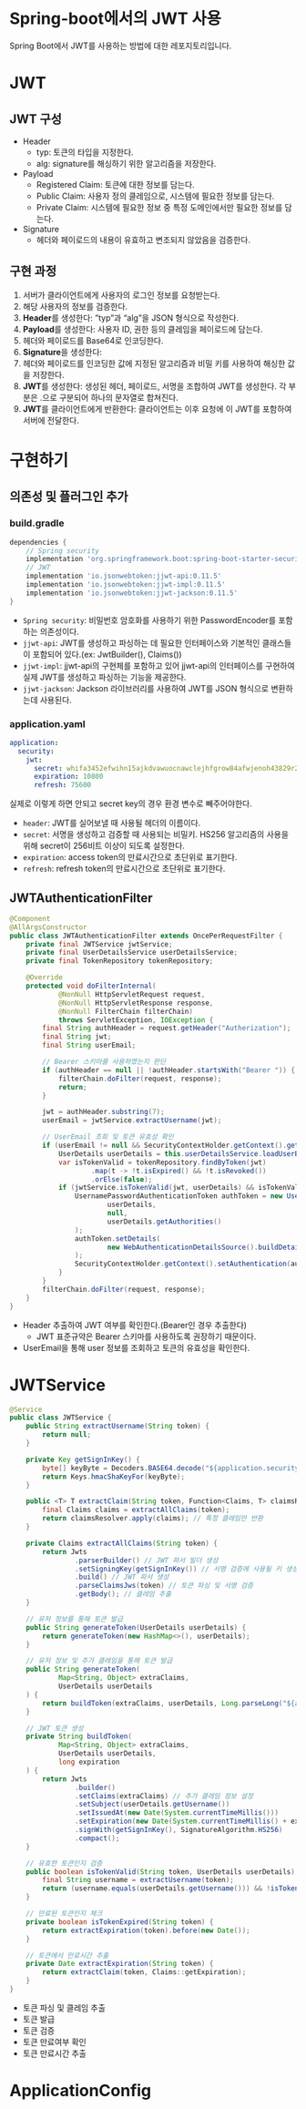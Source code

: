 # Spring-boot에서의 JWT 사용
Spring Boot에서 JWT를 사용하는 방법에 대한 레포지토리입니다.

# JWT

## JWT 구성

- Header
    - typ: 토큰의 타입을 지정한다.
    - alg: signature를 해싱하기 위한 알고리즘을 저장한다.
- Payload
    - Registered Claim: 토큰에 대한 정보를 담는다.
    - Public Claim: 사용자 정의 클레임으로, 시스템에 필요한 정보를 담는다.
    - Private Claim: 시스템에 필요한 정보 중 특정 도메인에서만 필요한 정보를 담는다.
- Signature
    - 헤더와 페이로드의 내용이 유효하고 변조되지 않았음을 검증한다.

## 구현 과정

1. 서버가 클라이언트에게 사용자의 로그인 정보를 요청받는다.
2. 해당 사용자의 정보를 검증한다.
3. **Header**를 생성한다:
”typ”과 “alg”을 JSON 형식으로 작성한다.
4. **Payload**를 생성한다:
사용자 ID, 권한 등의 클레임을 페이로드에 담는다.
5. 헤더와 페이로드를 Base64로 인코딩한다.
6. **Signature**을 생성한다:
7. 헤더와 페이로드를 인코딩한 값에 지정된 알고리즘과 비밀 키를 사용하여 해싱한 값을 저장한다.
8. **JWT**를 생성한다:
생성된 헤더, 페이로드, 서명을 조합하여 JWT를 생성한다. 각 부분은 .으로 구분되어 하나의 문자열로 합쳐진다.
9. **JWT**를 클라이언트에게 반환한다:
클라이언트는 이후 요청에 이 JWT를 포함하여 서버에 전달한다.

# 구현하기

## 의존성 및 플러그인 추가

### build.gradle

```gradle
dependencies {
    // Spring security
    implementation 'org.springframework.boot:spring-boot-starter-security'
    // JWT
    implementation 'io.jsonwebtoken:jjwt-api:0.11.5'
    implementation 'io.jsonwebtoken:jjwt-impl:0.11.5'
    implementation 'io.jsonwebtoken:jjwt-jackson:0.11.5'
}
```

- `Spring security`: 비밀번호 암호화를 사용하기 위한 PasswordEncoder를 포함하는 의존성이다.
- `jjwt-api`: JWT를 생성하고 파싱하는 데 필요한 인터페이스와 기본적인 클래스들이 포함되어 있다.(ex: JwtBuilder(), Claims())
- `jjwt-impl`: jjwt-api의 구현체를 포함하고 있어 jjwt-api의 인터페이스를 구현하여 실제 JWT를 생성하고 파싱하는 기능을 제공한다.
- `jjwt-jackson`: Jackson 라이브러리를 사용하여 JWT를 JSON 형식으로 변환하는데 사용된다.

### application.yaml

```yaml
application:
  security:
    jwt:
      secret: whifa3452efwihn15ajkdvawuocnawclejhfgrow84afwjenoh43829r2huifnjkae
      expiration: 10800
      refresh: 75600
```

실제로 이렇게 하면 안되고 secret key의 경우 환경 변수로 빼주어야한다.

- `header`: JWT를 실어보낼 때 사용될 헤더의 이름이다.
- `secret`: 서명을 생성하고 검증할 때 사용되는 비밀키. HS256 알고리즘의 사용을 위해 secret이 256비트 이상이 되도록 설정한다.
- `expiration`: access token의 만료시간으로 초단위로 표기한다.
- `refresh`: refresh token의 만료시간으로 초단위로 표기한다.

## JWTAuthenticationFilter

```java
@Component
@AllArgsConstructor
public class JWTAuthenticationFilter extends OncePerRequestFilter {
    private final JWTService jwtService;
    private final UserDetailsService userDetailsService;
    private final TokenRepository tokenRepository;

    @Override
    protected void doFilterInternal(
            @NonNull HttpServletRequest request,
            @NonNull HttpServletResponse response,
            @NonNull FilterChain filterChain)
            throws ServletException, IOException {
        final String authHeader = request.getHeader("Autherization");
        final String jwt;
        final String userEmail;

        // Bearer 스키마를 사용하였는지 판단
        if (authHeader == null || !authHeader.startsWith("Bearer ")) {
            filterChain.doFilter(request, response);
            return;
        }

        jwt = authHeader.substring(7);
        userEmail = jwtService.extractUsername(jwt);

        // UserEmail 조회 및 토큰 유효성 확인
        if (userEmail != null && SecurityContextHolder.getContext().getAuthentication() == null) {
            UserDetails userDetails = this.userDetailsService.loadUserByUsername(userEmail);
            var isTokenValid = tokenRepository.findByToken(jwt)
                    .map(t -> !t.isExpired() && !t.isRevoked())
                    .orElse(false);
            if (jwtService.isTokenValid(jwt, userDetails) && isTokenValid) {
                UsernamePasswordAuthenticationToken authToken = new UsernamePasswordAuthenticationToken(
                        userDetails,
                        null,
                        userDetails.getAuthorities()
                );
                authToken.setDetails(
                        new WebAuthenticationDetailsSource().buildDetails(request)
                );
                SecurityContextHolder.getContext().setAuthentication(authToken);
            }
        }
        filterChain.doFilter(request, response);
    }
}
```

- Header 추출하여 JWT 여부를 확인한다.(Bearer인 경우 추출한다)
    - JWT 표준규약은 Bearer 스키마를 사용하도록 권장하기 때문이다.
- UserEmail을 통해 user 정보를 조회하고 토큰의 유효성을 확인한다.

# JWTService

```java
@Service
public class JWTService {
    public String extractUsername(String token) {
        return null;
    }

    private Key getSignInKey() {
        byte[] keyByte = Decoders.BASE64.decode("${application.security.jwt.secret}");
        return Keys.hmacShaKeyFor(keyByte);
    }

    public <T> T extractClaim(String token, Function<Claims, T> claimsResolver) {
        final Claims claims = extractAllClaims(token);
        return claimsResolver.apply(claims); // 특정 클레임만 반환
    }

    private Claims extractAllClaims(String token) {
        return Jwts
                .parserBuilder() // JWT 파서 빌더 생성
                .setSigningKey(getSignInKey()) // 서명 검증에 사용될 키 생성
                .build() // JWT 파서 생성
                .parseClaimsJws(token) // 토큰 파싱 및 서명 검증
                .getBody(); // 클레임 추출
    }

    // 유저 정보를 통해 토큰 발급
    public String generateToken(UserDetails userDetails) {
        return generateToken(new HashMap<>(), userDetails);
    }

    // 유저 정보 및 추가 클레임을 통해 토큰 발급
    public String generateToken(
            Map<String, Object> extraClaims,
            UserDetails userDetails
    ) {
        return buildToken(extraClaims, userDetails, Long.parseLong("${application.security.jwt.expiration}"));
    }

    // JWT 토큰 생성
    private String buildToken(
            Map<String, Object> extraClaims,
            UserDetails userDetails,
            long expiration
    ) {
        return Jwts
                .builder()
                .setClaims(extraClaims) // 추가 클레임 정보 설정
                .setSubject(userDetails.getUsername())
                .setIssuedAt(new Date(System.currentTimeMillis()))
                .setExpiration(new Date(System.currentTimeMillis() + expiration))
                .signWith(getSignInKey(), SignatureAlgorithm.HS256)
                .compact();
    }

    // 유효한 토큰인지 검증
    public boolean isTokenValid(String token, UserDetails userDetails) {
        final String username = extractUsername(token);
        return (username.equals(userDetails.getUsername())) && !isTokenExpired(token);
    }

    // 만료된 토큰인지 체크
    private boolean isTokenExpired(String token) {
        return extractExpiration(token).before(new Date());
    }

    // 토큰에서 만료시간 추출
    private Date extractExpiration(String token) {
        return extractClaim(token, Claims::getExpiration);
    }
}
```

- 토큰 파싱 및 클레임 추출
- 토큰 발급
- 토큰 검증
- 토큰 만료여부 확인
- 토큰 만료시간 추출

# ApplicationConfig

```java

```
